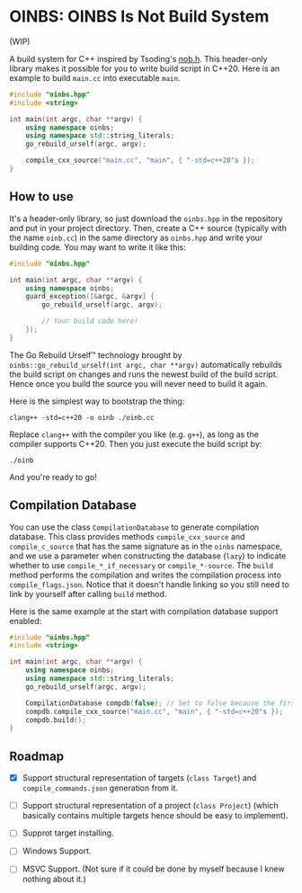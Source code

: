 # OINBS: OINBS Is Not Build System

(WIP)

A build system for C++ inspired by Tsoding's [nob.h](https://github.com/tsoding/nob.h). This header-only library makes it possible for you to write build script in C++20. Here is an example to build `main.cc` into executable `main`.

```c++
#include "oinbs.hpp"
#include <string>

int main(int argc, char **argv) {
    using namespace oinbs;
    using namespace std::string_literals;
    go_rebuild_urself(argc, argv);

    compile_cxx_source("main.cc", "main", { "-std=c++20"s });
}

```

## How to use

It's a header-only library, so just download the `oinbs.hpp` in the repository and put in your project directory. Then, create a C++ source (typically with the name `oinb.cc`) in the same directory as `oinbs.hpp` and write your building code. You may want to write it like this:
```c++
#include "oinbs.hpp"

int main(int argc, char **argv) {
    using namespace oinbs;
    guard_exception([&argc, &argv] {
        go_rebuild_urself(argc, argv);

        // Your build code here!
    });
}

```

The Go Rebuild Urself™ technology brought by `oinbs::go_rebuild_urself(int argc, char **argv)` automatically rebuilds the build script on changes and runs the newest build of the build script. Hence once you build the source you will never need to build it again.

Here is the simplest way to bootstrap the thing:
```shell
clang++ -std=c++20 -o oinb ./oinb.cc
```

Replace `clang++` with the compiler you like (e.g. `g++`), as long as the compiler supports C++20. Then you just execute the build script by:

```shell
./oinb
```

And you're ready to go!


## Compilation Database

You can use the class `CompilationDatabase` to generate compilation database. This class provides methods `compile_cxx_source` and `compile_c_source` that has the same signature as in the `oinbs` namespace, and we use a parameter when constructing the database (`lazy`) to indicate whether to use `compile_*_if_necessary` or `compile_*-source`. The `build` method performs the compilation and writes the compilation process into `compile_flags.json`. Notice that it doesn't handle linking so you still need to link by yourself after calling `build` method.

Here is the same example at the start with compilation database support enabled:

```c++
#include "oinbs.hpp"
#include <string>

int main(int argc, char **argv) {
    using namespace oinbs;
    using namespace std::string_literals;
    go_rebuild_urself(argc, argv);

    CompilationDatabase compdb(false); // Set to false because the first example doesn't use compil_*_if_necessary
    compdb.compile_cxx_source("main.cc", "main", { "-std=c++20"s });
    compdb.build();
}

```

## Roadmap

- [x] Support structural representation of targets (`class Target`) and `compile_commands.json` generation from it.
- [ ] Support structural representation of a project (`class Project`) (which basically contains multiple targets hence should be easy to implement).
- [ ] Supprot target installing.
- [ ] Windows Support.
- [ ] MSVC Support. (Not sure if it could be done by myself because I knew nothing about it.)


